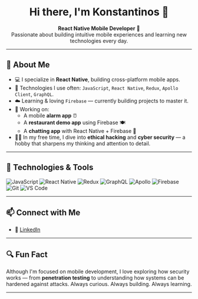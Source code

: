 <h1 align="center">Hi there, I'm Konstantinos 👋</h1>

<p align="center">
  <strong>React Native Mobile Developer</strong> 🚀 <br/>
  Passionate about building intuitive mobile experiences and learning new technologies every day.
</p>

---

## 🧠 About Me

- 💻 I specialize in **React Native**, building cross-platform mobile apps.
- 🔧 Technologies I use often: `JavaScript`, `React Native`, `Redux`, `Apollo Client`, `GraphQL`.
- ☁️ Learning & loving `Firebase` — currently building projects to master it.
- 📱 Working on:  
  - A mobile **alarm app** ⏰  
  - A **restaurant demo app** using Firebase 🍽️  
  - A **chatting app** with React Native + Firebase 💬  
- 🕵️‍♂️ In my free time, I dive into **ethical hacking** and **cyber security** — a hobby that sharpens my thinking and attention to detail.

---

## 🔧 Technologies & Tools

![JavaScript](https://img.shields.io/badge/-JavaScript-black?style=flat-square&logo=javascript)
![React Native](https://img.shields.io/badge/-React%20Native-20232A?style=flat-square&logo=react)
![Redux](https://img.shields.io/badge/-Redux-764abc?style=flat-square&logo=redux)
![GraphQL](https://img.shields.io/badge/-GraphQL-E10098?style=flat-square&logo=graphql)
![Apollo](https://img.shields.io/badge/-Apollo%20Client-311C87?style=flat-square&logo=apollo-graphql)
![Firebase](https://img.shields.io/badge/-Firebase-FFCA28?style=flat-square&logo=firebase)
![Git](https://img.shields.io/badge/-Git-F05032?style=flat-square&logo=git)
![VS Code](https://img.shields.io/badge/-VS%20Code-007ACC?style=flat-square&logo=visual-studio-code)

---

## 📫 Connect with Me

- 💼 [LinkedIn](https://www.linkedin.com/in/kostas-tourikas-258573328)

---

## 🔍 Fun Fact

Although I'm focused on mobile development, I love exploring how security works — from **penetration testing** to understanding how systems can be hardened against attacks. Always curious. Always building. Always learning.

---
